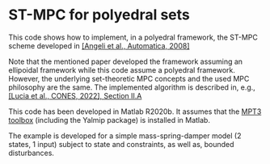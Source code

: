 # ST-MPC for polyedral sets

This code shows how to implement, in a polyedral framework, the ST-MPC scheme developed in [[Angeli et al., Automatica, 2008]](https://www.sciencedirect.com/science/article/abs/pii/S0005109808003014)

Note that the mentioned paper developed the framework assuming an ellipoidal framework while this code assume a polyedral framework. However, the underlying set-theoretic MPC concepts and the used MPC philosophy are the same.  The implemented algorithm is described in, e.g., [[Lucia et al., CONES, 2022], Section II.A](https://ieeexplore.ieee.org/document/9795085)

This code has been developed in Matlab R2020b. It assumes that the [MPT3 toolbox](https://www.mpt3.org/) (including the Yalmip package) is installed in Matlab.

The example is developed for a simple mass-spring-damper model (2 states, 1 input) subject to state and constraints, as well as, bounded disturbances.
